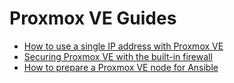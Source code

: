 # Proxmox VE Guides

- [How to use a single IP address with Proxmox VE](use-single-ip.md)
- [Securing Proxmox VE with the built-in firewall](securing-with-firewall.md)
- [How to prepare a Proxmox VE node for Ansible](ansible.md)